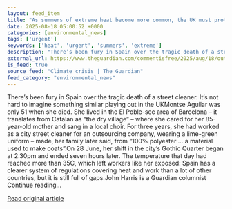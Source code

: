 ```yaml
---
layout: feed_item
title: "As summers of extreme heat become more common, the UK must protect its workers | John Harris"
date: 2025-08-18 05:00:52 +0000
categories: [environmental_news]
tags: ['urgent']
keywords: ['heat', 'urgent', 'summers', 'extreme']
description: "There’s been fury in Spain over the tragic death of a street cleaner"
external_url: https://www.theguardian.com/commentisfree/2025/aug/18/outdoor-workers-extreme-heat-risk-lives-politicians-spain-street-cleaner
is_feed: true
source_feed: "Climate crisis | The Guardian"
feed_category: "environmental_news"
---
```


There’s been fury in Spain over the tragic death of a street cleaner. It’s not hard to imagine something similar playing out in the UKMontse Aguilar was only 51 when she died. She lived in the El Poble-sec area of Barcelona – it translates from Catalan as “the dry village” – where she cared for her 85-year-old mother and sang in a local choir. For three years, she had worked as a city street cleaner for an outsourcing company, wearing a lime-green uniform – made, her family later said, from “100% polyester … a material used to make coats”.On 28 June, her shift in the city’s Gothic Quarter began at 2.30pm and ended seven hours later. The temperature that day had reached more than 35C, which left workers like her exposed: Spain has a clearer system of regulations covering heat and work than a lot of other countries, but it is still full of gaps.John Harris is a Guardian columnist Continue reading...

[Read original article](https://www.theguardian.com/commentisfree/2025/aug/18/outdoor-workers-extreme-heat-risk-lives-politicians-spain-street-cleaner)
